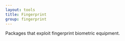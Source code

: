 ```yaml
---
layout: tools
title: Fingerprint
group: fingerprint
---
```


Packages that exploit fingerprint biometric equipment.